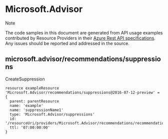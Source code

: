 # Microsoft.Advisor
  
> [!NOTE]
> The code samples in this document are generated from API usage examples contributed by Resource Providers in their [Azure Rest API specifications](https://github.com/Azure/azure-rest-api-specs). Any issues should be reported and addressed in the source.


## microsoft.advisor/recommendations/suppressions

CreateSuppression
```bicep
resource exampleResource 'Microsoft.Advisor/recommendations/suppressions@2016-07-12-preview' = {
  parent: parentResource 
  name: 'example'
  name: 'suppressionName1'
  type: 'Microsoft.Advisor/suppressions'
  id: '/resourceUri/providers/Microsoft.Advisor/recommendations/recommendationId/suppressions/suppressionName1'
  ttl: '07:00:00:00'
}
```
